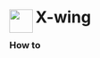 
<h1>
	<img src="~/icon.svg" style="float: left; width: 42px; margin: 3px 5px 0 0;">
	X-wing
</h1>

### How to

